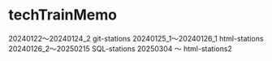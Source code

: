 # techTrainMemo

20240122～20240124_2 git-stations
20240125_1～20240126_1 html-stations
20240126_2〜20250215 SQL-stations
20250304 〜 html-stations2